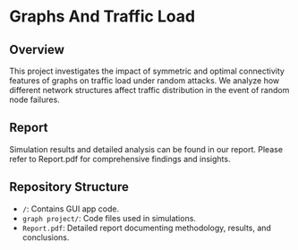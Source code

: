 # Graphs And Traffic Load

## Overview

This project investigates the impact of symmetric and optimal connectivity features of graphs on traffic load under random attacks. We analyze how different network structures affect traffic distribution in the event of random node failures.

## Report

Simulation results and detailed analysis can be found in our report. Please refer to Report.pdf for comprehensive findings and insights.

## Repository Structure

- `/`: Contains GUI app code.
- `graph project/`: Code files used in simulations.
- `Report.pdf`: Detailed report documenting methodology, results, and conclusions.
